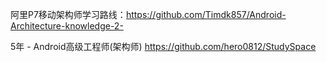 阿里P7移动架构师学习路线：https://github.com/Timdk857/Android-Architecture-knowledge-2-

5年 - Android高级工程师(架构师) https://github.com/hero0812/StudySpace
